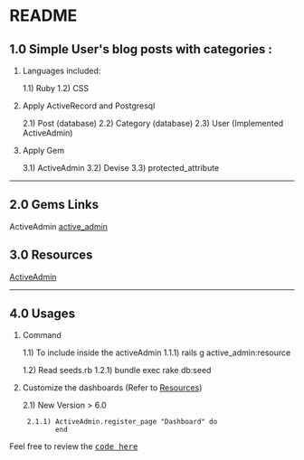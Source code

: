 # README

## 1.0 Simple User's blog posts with categories : 

1) Languages included:

	1.1) Ruby 
	1.2) CSS


2) Apply ActiveRecord and Postgresql 

	2.1) Post (database)
	2.2) Category (database)
	2.3) User (Implemented ActiveAdmin)

3) Apply Gem 

	3.1) ActiveAdmin 
	3.2) Devise
	3.3) protected_attribute


---

## 2.0 Gems Links 
ActiveAdmin [active_admin](https://github.com/activeadmin/activeadmin)

## <a name="resources"></a> 3.0 Resources 
[ActiveAdmin](http://blog.gemnasium.com/post/60090180534/activeadmin-060-is-out) 

---

## 4.0 Usages

1) Command 

	1.1) To include inside the activeAdmin 
		1.1.1) rails g active_admin:resource <Model>

	1.2) Read seeds.rb 
		1.2.1) bundle exec rake db:seed

2) Customize the dashboards (Refer to [Resources](#resources))

	2.1) New Version > 6.0  

		2.1.1) ActiveAdmin.register_page "Dashboard" do
			   end

Feel free to review the <tt>[code here](https://github.com/yclim95/user_category_post_blog)</tt> 
